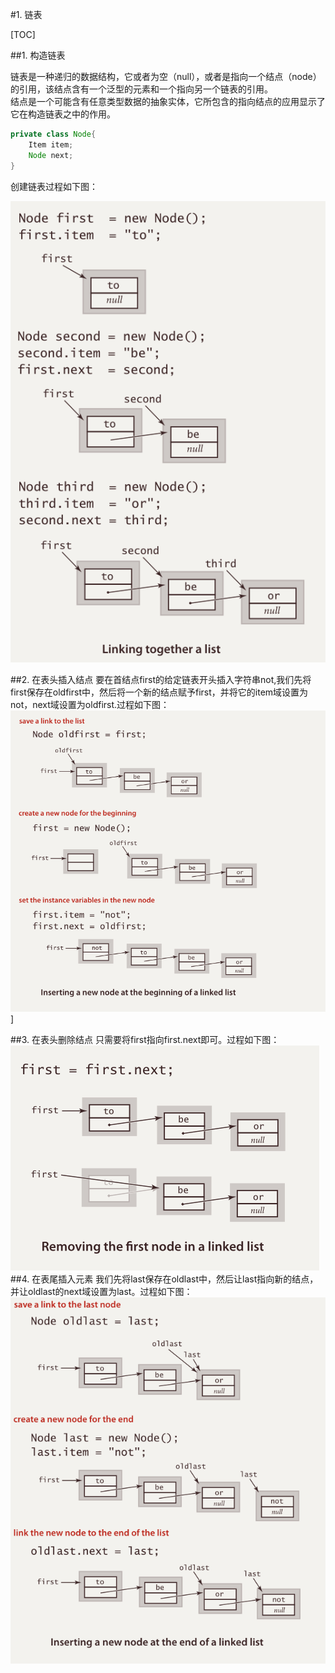 #1. 链表

[TOC]

##1. 构造链表 

链表是一种递归的数据结构，它或者为空（null），或者是指向一个结点（node）的引用，该结点含有一个泛型的元素和一个指向另一个链表的引用。                                                              
结点是一个可能含有任意类型数据的抽象实体，它所包含的指向结点的应用显示了它在构造链表之中的作用。

```java
private class Node{
    Item item;
    Node next;
}
```
创建链表过程如下图：

![linked_list](https://github.com/five0918/Algorithms/blob/master/pictures/linked_list.jpg)

##2. 在表头插入结点
要在首结点first的给定链表开头插入字符串not,我们先将first保存在oldfirst中，然后将一个新的结点赋予first，并将它的item域设置为not，next域设置为oldfirst.过程如下图：
![insert_node](https://github.com/five0918/Algorithms/blob/master/pictures/insert_node.png)]

##3. 在表头删除结点
只需要将first指向first.next即可。过程如下图：
![remove_first_node](https://github.com/five0918/Algorithms/blob/master/pictures/remove_firstnode.png)
##4. 在表尾插入元素
我们先将last保存在oldlast中，然后让last指向新的结点，并让oldlast的next域设置为last。过程如下图：
![insert_last_node](https://github.com/five0918/Algorithms/blob/master/pictures/insert_lastnode.png)

